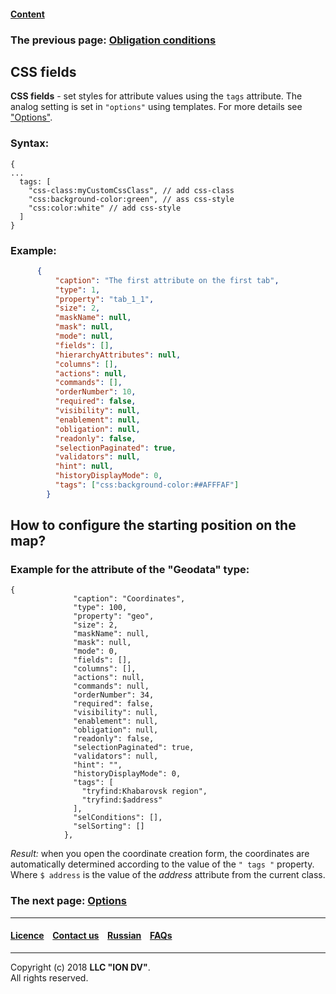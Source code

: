 #### [Content](/docs/en/index.md)

### The previous page: [Obligation conditions](/docs/en/2_system_description/metadata_structure/meta_view/obligation.md)

## CSS fields

**CSS fields** - set styles for attribute values using the `tags` attribute. The analog setting is set in `"options"` using templates. For more details see ["Options"](/docs/en/2_system_description/metadata_structure/meta_view/options.md).

### Syntax:

```
{
...
  tags: [
    "css-class:myCustomCssClass", // add css-class
    "css:background-color:green", // ass css-style
    "css:color:white" // add css-style
  ]
}
```

### Example:

```json
      {
          "caption": "The first attribute on the first tab",
          "type": 1,
          "property": "tab_1_1",
          "size": 2,
          "maskName": null,
          "mask": null,
          "mode": null,
          "fields": [],
          "hierarchyAttributes": null,
          "columns": [],
          "actions": null,
          "commands": [],
          "orderNumber": 10,
          "required": false,
          "visibility": null,
          "enablement": null,
          "obligation": null,
          "readonly": false,
          "selectionPaginated": true,
          "validators": null,
          "hint": null,
          "historyDisplayMode": 0,
          "tags": ["css:background-color:##AFFFAF"]
        }
```

## How to configure the starting position on the map?

### Example for the attribute of the "Geodata" type:

```
{
              "caption": "Coordinates",
              "type": 100,
              "property": "geo",
              "size": 2,
              "maskName": null,
              "mask": null,
              "mode": 0,
              "fields": [],
              "columns": [],
              "actions": null,
              "commands": null,
              "orderNumber": 34,
              "required": false,
              "visibility": null,
              "enablement": null,
              "obligation": null,
              "readonly": false,
              "selectionPaginated": true,
              "validators": null,
              "hint": "",
              "historyDisplayMode": 0,
              "tags": [
                "tryfind:Khabarovsk region",
                "tryfind:$address"
              ],
              "selConditions": [],
              "selSorting": []
            },

```
*Result:* when you open the coordinate creation form, the coordinates are automatically determined according to the value of the `" tags "` property. Where `$ address` is the value of the *address* attribute from the current class.

### The next page: [Options](/docs/en/2_system_description/metadata_structure/meta_view/options.md)

--------------------------------------------------------------------------  


 #### [Licence](/LICENCE.md) &ensp;  [Contact us](https://iondv.com) &ensp;  [Russian](/docs/ru/2_system_description/metadata_structure/meta_view/tags.md)   &ensp; [FAQs](/faqs.md)   <div><img src="https://mc.iondv.com/watch/local/docs/framework" style="position:absolute; left:-9999px;" height=1 width=1 alt="iondv metrics"></div>       



--------------------------------------------------------------------------  

Copyright (c) 2018 **LLC "ION DV"**.  
All rights reserved.